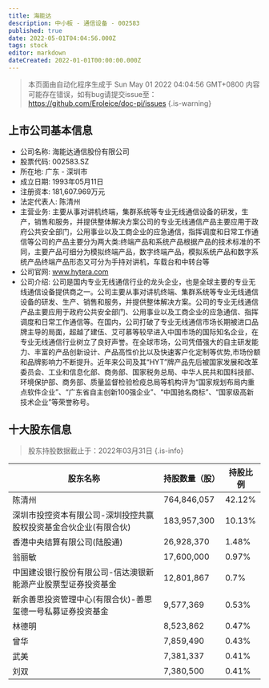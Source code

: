 ```yaml
---
title: 海能达
description: 中小板 - 通信设备 - 002583
published: true
date: 2022-05-01T04:04:56.000Z
tags: stock
editor: markdown
dateCreated: 2022-01-01T00:00:00.000Z
---
```


> 本页面由自动化程序生成于 Sun May 01 2022 04:04:56 GMT+0800
> 内容可能存在错误，如有bug请提交issue至：https://github.com/Eroleice/doc-pi/issues
{.is-warning}

## 上市公司基本信息
- 公司名称: 海能达通信股份有限公司
- 股票代码: 002583.SZ
- 所在地: 广东 - 深圳市
- 成立日期: 1993年05月11日
- 注册资本: 181,607.969万元
- 法定代表人: 陈清州
- 主营业务: 主要从事对讲机终端，集群系统等专业无线通信设备的研发，生产，销售和服务，并提供整体解决方案公司的专业无线通信产品主要应用于政府公共安全部门，公用事业以及工商企业的应急通信，指挥调度和日常工作通信等公司的产品主要分为两大类:终端产品和系统产品根据产品的技术标准的不同，主要产品可细分为模拟终端产品，数字终端产品，模拟系统产品和数字系统产品终端产品形态又可分为手持对讲机，车载台和中转台等
- 公司官网: www.hytera.com
- 公司介绍: 公司是国内专业无线通信行业的龙头企业，也是全球主要的专业无线通信设备提供商之一。公司主要从事对讲机终端、集群系统等专业无线通信设备的研发、生产、销售和服务，并提供整体解决方案。公司的专业无线通信产品主要应用于政府公共安全部门、公用事业以及工商企业的应急通信、指挥调度和日常工作通信等。在国内，公司打破了专业无线通信市场长期被进口品牌主导的局面，超越了建伍、艾可慕等较早进入中国市场的国际知名企业，在专业无线通信行业树立了良好声誉。在全球市场，公司凭借强大的自主研发能力、丰富的产品创新设计、产品高性价比以及快速客户化定制等优势,市场份额和品牌影响力不断提升。近年来公司及其“HYT”牌产品先后被国家发展和改革委员会、工业和信息化部、商务部、国家税务总局、中华人民共和国科技部、环境保护部、商务部、质量监督检验检疫总局等机构评为“国家规划布局内重点软件企业”、“广东省自主创新100强企业”、“中国驰名商标”、“国家级高新技术企业”等荣誉称号。


## 十大股东信息
> 股东持股数据截止于：2022年03月31日
{.is-info}

| 股东名称 | 持股数量（股） | 持股比例 |
| --- | --- | --- |
| 陈清州 | 764,846,057 | 42.12% |
| 深圳市投控资本有限公司-深圳投控共赢股权投资基金合伙企业(有限合伙) | 183,957,300 | 10.13% |
| 香港中央结算有限公司(陆股通) | 26,928,370 | 1.48% |
| 翁丽敏 | 17,600,000 | 0.97% |
| 中国建设银行股份有限公司-信达澳银新能源产业股票型证券投资基金 | 12,801,867 | 0.7% |
| 新余善思投资管理中心(有限合伙)-善思玺德一号私募证券投资基金 | 9,577,369 | 0.53% |
| 林德明 | 8,523,862 | 0.47% |
| 曾华 | 7,859,490 | 0.43% |
| 武美 | 7,381,337 | 0.41% |
| 刘双 | 7,380,500 | 0.41% |




